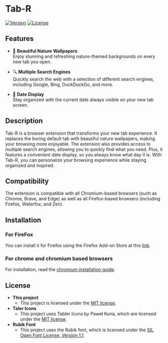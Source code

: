 # Tab-R

[![Version](https://img.shields.io/badge/version-1.4-blue.svg)](https://github.com/adam4056/Tab-R/releases)  [![License](https://img.shields.io/badge/license-MIT-green.svg)](./LICENSE)

## Features

- 🌄 **Beautiful Nature Wallpapers**  
  Enjoy stunning and refreshing nature-themed backgrounds on every new tab you open.

- 🔍 **Multiple Search Engines**  
  Quickly search the web with a selection of different search engines, including Google, Bing, DuckDuckGo, and more.

- 📅 **Date Display**  
  Stay organized with the current date always visible on your new tab screen.

## Description

Tab-R is a browser extension that transforms your new tab experience. It replaces the boring default tab with beautiful nature wallpapers, making your browsing more enjoyable. The extension also provides access to multiple search engines, allowing you to quickly find what you need. Plus, it features a convenient date display, so you always know what day it is. With Tab-R, you can personalize your browsing experience while staying organized and inspired.

## Compatibility

The extension is compatible with all Chromium-based browsers (such as Chrome, Brave, and Edge) as well as all Firefox-based browsers (including Firefox, Waterfox, and Zen).

## Installation

### For FireFox
You can install it for Firefox using the Firefox Add-on Store at this [link](https://addons.mozilla.org/cs/firefox/addon/tab-r/).

### For chrome and chromium based browsers
For installation, read the [chromium installation guide](./chromium-install.md).

## License

- **This project**
  -  This project is licensed under the [MIT license](./LICENSE).
- **Taler Icons**
  - This project uses Tabler Icons by Paweł Kuna, which are licensed under the [MIT license](./license/tabler/license.txt).
- **Rubik Font**
  - This project uses the Rubik font, which is licensed under the [SIL Open Font License, Version 1.1](./license/rubik/OFL.txt). 
